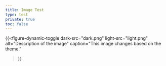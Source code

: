 ```yaml
---
title: Image Test
type: test
private: true
toc: false
---
```


{{<figure-dynamic-toggle
    dark-src="dark.png"
    light-src="light.png"
    alt="Description of the image"
    caption="This image changes based on the theme."
>}}